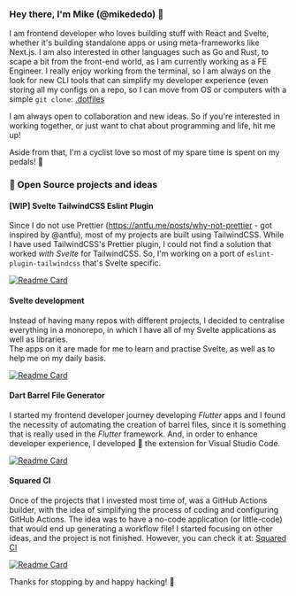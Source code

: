 ### Hey there, I'm Mike (@mikededo) :wave:

I am frontend developer who loves building stuff with React and Svelte, whether
it's building standalone apps or using meta-frameworks like Next.js. I am also
interested in other languages such as Go and Rust, to scape a bit from the
front-end world, as I am currently working as a FE Engineer. I really enjoy
working from the terminal, so I am always on the look for new CLI tools that can
simplify my developer experience (even storing all my configs on a repo, so I
can move from OS or computers with a simple `git clone`:
[.dotfiles](https://github.com/mikededo/.dotfiles)

I am always open to collaboration and new ideas. So if you're interested in working
together, or just want to chat about programming and life, hit me up!

Aside from that, I'm a cyclist love so most of my spare time is spent on my pedals! 
:bicyclist:

### :open_hands: Open Source projects and ideas

#### [WIP] Svelte TailwindCSS Eslint Plugin

Since I do not use Prettier (https://antfu.me/posts/why-not-prettier - got
inspired by @antfu), most of my projects are built using TailwindCSS. While I
have used TailwindCSS's Prettier plugin, I could not find a solution that worked
_with Svelte_ for TailwindCSS. So, I'm working on a port of
`eslint-plugin-tailwindcss` that's Svelte specific.

[![Readme Card](https://github-readme-stats.vercel.app/api/pin/?username=mikededo&repo=eslint-plugin-svelte-tailwindcss)](https://github.com/mikededo/eslint-plugin-svelte-tailwindcss)

#### Svelte development

Instead of having many repos with different projects, I decided to centralise
everything in a monorepo, in which I have all of my Svelte applications as well
as libraries.  
The apps on it are made for me to learn and practise Svelte, as well as to help
me on my daily basis.

[![Readme Card](https://github-readme-stats.vercel.app/api/pin/?username=mikededo&repo=stack)](https://github.com/mikededo/stack)

#### Dart Barrel File Generator

I started my frontend developer journey developing _Flutter_ apps and I found
the necessity of automating the creation of barrel files, since it is something
that is really used in the _Flutter_ framework. And, in order to enhance
developer experience, I developed 👷 the extension for Visual Studio Code.

[![Readme Card](https://github-readme-stats.vercel.app/api/pin/?username=mikededo&repo=dartBarrelFileGenerator)](https://github.com/mikededo/dartBarrelFileGenerator)

#### Squared CI

Once of the projects that I invested most time of, was a GitHub Actions builder,
with the idea of simplifying the process of coding and configuring GitHub
Actions. The idea was to have a no-code application (or little-code) that would
end up generating a workflow file!
I started focusing on other ideas, and the project is not finished. However, you
can check it at: [Squared CI](https://squared-ci.vercel.app)

[![Readme Card](https://github-readme-stats.vercel.app/api/pin/?username=mikededo&repo=squared-ci)](https://github.com/mikededo/squared-ci)

Thanks for stopping by and happy hacking! 🚀

